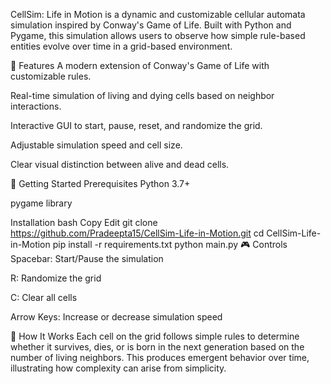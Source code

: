 CellSim: Life in Motion is a dynamic and customizable cellular automata simulation inspired by Conway's Game of Life. Built with Python and Pygame, this simulation allows users to observe how simple rule-based entities evolve over time in a grid-based environment.

🧬 Features
A modern extension of Conway's Game of Life with customizable rules.

Real-time simulation of living and dying cells based on neighbor interactions.

Interactive GUI to start, pause, reset, and randomize the grid.

Adjustable simulation speed and cell size.

Clear visual distinction between alive and dead cells.

🚀 Getting Started
Prerequisites
Python 3.7+

pygame library

Installation
bash
Copy
Edit
git clone https://github.com/Pradeepta15/CellSim-Life-in-Motion.git
cd CellSim-Life-in-Motion
pip install -r requirements.txt
python main.py
🎮 Controls
Spacebar: Start/Pause the simulation

R: Randomize the grid

C: Clear all cells

Arrow Keys: Increase or decrease simulation speed

🧠 How It Works
Each cell on the grid follows simple rules to determine whether it survives, dies, or is born in the next generation based on the number of living neighbors. This produces emergent behavior over time, illustrating how complexity can arise from simplicity.
